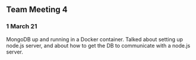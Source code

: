 ## Team Meeting 4
### 1 March 21

MongoDB up and running in a Docker container. Talked about setting up node.js server, and about how to get the DB to 
communicate with a node.js server. 
